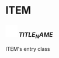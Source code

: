 # ITEM

### <img src="../../.gitbook/assets/base.png" width="32" height="32" /> $TITLE_NAME$
ITEM's entry class<br>
